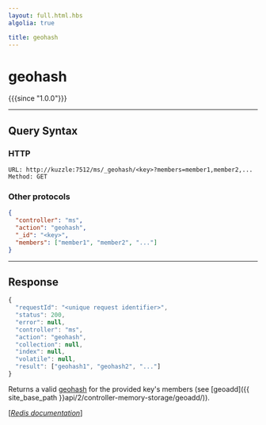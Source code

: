 ```yaml
---
layout: full.html.hbs
algolia: true

title: geohash
---
```


# geohash

{{{since "1.0.0"}}}


---

## Query Syntax

### HTTP

```http
URL: http://kuzzle:7512/ms/_geohash/<key>?members=member1,member2,...
Method: GET
```

### Other protocols


```json
{
  "controller": "ms",
  "action": "geohash",
  "_id": "<key>",
  "members": ["member1", "member2", "..."]
}
```

---

## Response

```javascript
{
  "requestId": "<unique request identifier>",
  "status": 200,
  "error": null,
  "controller": "ms",
  "action": "geohash",
  "collection": null,
  "index": null,
  "volatile": null,
  "result": ["geohash1", "geohash2", "..."]
}
```

Returns a valid [geohash](https://en.wikipedia.org/wiki/Geohash) for the provided key's members (see [geoadd]({{ site_base_path }}api/2/controller-memory-storage/geoadd/)).  

[[_Redis documentation_]](https://redis.io/commands/geohash)
